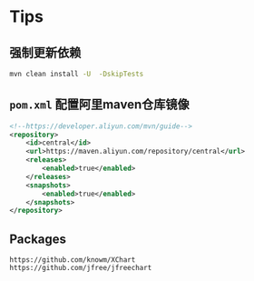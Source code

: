 # Tips

## 强制更新依赖

```bash
mvn clean install -U  -DskipTests
```

## `pom.xml` 配置阿里maven仓库镜像

```xml
<!--https://developer.aliyun.com/mvn/guide-->
<repository>
    <id>central</id>
    <url>https://maven.aliyun.com/repository/central</url>
    <releases>
        <enabled>true</enabled>
    </releases>
    <snapshots>
        <enabled>true</enabled>
    </snapshots>
</repository>
```

## Packages

```shell
https://github.com/knowm/XChart
https://github.com/jfree/jfreechart
```